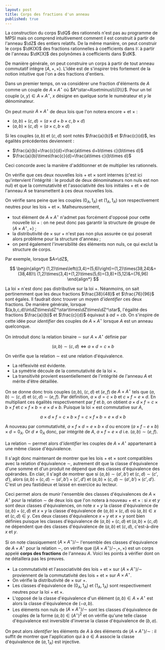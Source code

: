 ```yaml
---
layout: post
title: Corps des fractions d'un anneau
published: true
---
```


La construction du corps $\dQ$ des rationnels n'est pas au programme de MPSI mais on comprend intuitivement comment il est construit à partir de l'anneau $\dZ$ des entiers relatifs. De la même manière, on peut construir le corps $\dK(X)$ des fractions rationnelles à coefficients dans $\mathbb{K}$ à partir de l'anneau $\dK[X]$ des polynômes à coefficients dans $\dK$.

De manière générale, on peut construire un corps à partir de tout anneau commutatif intègre $(A,+,\times)$. L'idée est de s'inspirer très fortement de la notion intuitive que l'on a des fractions d'entiers.

Dans un premier temps, on va considérer une fraction d'éléments de $A$ comme un couple de $A\times A^\star$ où $A^\star=A\setminus\\{0\\}$. Pour un tel couple $(x,y)\in A\times A^\star$, $x$ désigne en quelque sorte le numérateur et $y$ le dénominateur.

On peut munir $A\times A^\star$ de deux lois que l'on notera encore $+$ et $\times$ :

* $(a,b)+(c,d)=(a\times d+b\times c,b\times d)$
* $(a,b)\times(c,d)=(a\times c,b\times d)$

Si les couples $(a,b)$ et $(c,d)$ sont notés $\frac{a}{b}$ et $\frac{c}{d}$, les égalités précédentes deviennent :

* $\frac{a}{b}+\frac{c}{d}=\frac{a\times d+b\times c}{b\times d}$
* $\frac{a}{b}\times\frac{c}{d}=\frac{a\times c}{b\times d}$

Ceci concorde avec la manière d'additionner et de multiplier les rationnels.

On vérifie que ces deux nouvelles lois $+$ et $\times$ sont internes (c'est ici qu'intervient l'intégrité : le produit de deux dénominateurs non nuls est non nul) et que la commutativité et l'associativité des lois initiales $+$ et $\times$ de l'anneau $A$ se transmettent à ces deux nouvelles lois.

On vérifie sans peine que les couples $(0_A,1_A)$ et $(1_A,1_A)$ son respectivement neutres pour les lois $+$ et $\times$. Malheureusement,

* tout élément de $A\times A^\star$ n'admet pas forcément d'opposé pour cette nouvelle loi $+$ : on ne peut donc pas garantir la structure de groupe de $(A\times A^\star,+)$ ;
* la distributivité de $\times$ sur $+$ n'est pas non plus assurée ce qui poserait alors problème pour la structure d'anneau ;
* on perd également l'inversibilité des éléments non nuls, ce qui exclut la structure de corps.

Par exemple, lorsque $A=\dZ$,

$$
\begin{align*}
(1,2)\times\left((3,4)+(5,6)\right)=(1,2)\times(38,24)&=(38,48)\\
(1,2)\times(3,4)+(1,2)\times(5,6)=(3,8)+(5,12)&=(76,96)
\end{align*}
$$

La loi $\times$ n'est donc pas distributive sur la loi $+$. Néanmoins, on sait pertinemment que les deux fractions $\frac{38}{48}$ et $\frac{76}{96}$ sont égales. Il faudrait donc trouver un moyen d'*identifier* ces deux fractions. De manière générale, lorsque $(a,b,c,d)\in\dZ\times\dZ^\star\times\dZ\times\dZ^\star$, l'égalité des fractions $\frac{a}{b}$ et $\frac{c}{d}$ équivaut à $ad=cb$. On s'inspire de cette idée pour *identifier* des couples de $A\times A^\star$ lorsque $A$ est un anneau quelconque.

On introduit donc la relation binaire $\sim$ sur $A\times A^\star$ définie par

$$
(a,b)\sim(c,d)\iff a\times d=c\times b
$$

On vérifie que la relation $\sim$ est une relation d'équivalence.

* La réflexivité est évidente.
* La symétrie découle de la commutativité de la loi $\times$.
* La transitivité provient essentiellement de l'intégrité de l'anneau $A$ et mérite d'être détaillée.

On se donne donc trois couples $(a,b)$, $(c,d)$ et $(e,f)$ de $A\times A^\star$ tels que $(a,b)\sim(c,d)$ et $(c,d)\sim(e,f)$. Par définition, $a\times d=c\times b$ et $c\times f=e\times d$. En multipliant ces égalités respectivement par $f$ et $b$, on obtient $a\times d\times f=c\times b\times f$ et $c\times f\times b=e\times d\times b$. Puisque la loi $\times$ est commutative sur $A$,

$$
a\times d\times f=c\times b\times f=c\times f\times b=e\times d\times b
$$

A nouveau par commutativité, $a\times f\times d=e\times b\times d$ ou encore $(a\times f-e\times b)\times d=0_A$. Or $d\neq 0_A$ donc, par intégrité de $A$, $a\times f=e\times d$ i.e. $(a,b)\sim(e,f)$.

La relation $\sim$ permet alors d'*identifier* les couples de $A\times A^\star$ appartenant à une même classe d'équivalence.

Il s'agit donc maintenant de montrer que les lois $+$ et $\times$ sont compatibles avec la relation d'équivalence $\sim$, autrement dit que la classe d'équivalence d'une somme et d'un produit ne dépend que des classes d'équivalence des opérandes. En clair, il s'agit de montrer que si $(a,b)\sim(a',b')$ et $(c,d)\sim(c',d')$, alors $(a,b)+(c,d)\sim(a',b')+(c',d')$ et $(a,b)\times(c,d)\sim(a',b')\times(c',d')$. C'est un peu fastidieux et laissé en exercice au lecteur.

Ceci permet alors de munir l'ensemble des classes d'équivalences de $A\times A^\star$ pour la relation $\sim$ de deux lois que l'on notera à nouveau $+$ et $\times$ : si $x$ et $y$ sont deux classes d'équivalences, on note $x+y$ la classe d'équivalence de $(a,b)+(c,d)$ et $x\times y$ la classe d'équivalence de $(a,b)\times(c,d)$ où $(a,b)\in x$ et $(c,d)\in y$. Ces deux classes d'équivalence $x+y$ et $x\times y$ sont bien définies puisque les classes d'équivalence de $(a,b)+(c,d)$ et $(a,b)\times(c,d)$ ne dépendent que des classes d'équivalence de $(a,b)$ et $(c,d)$, c'est-à-dire $x$ et $y$.

Si on note classiquement $(A\times A^\star)/\sim$ l'ensemble des classes d'équivalence de $A\times A^\star$ pour la relation $\sim$, on vérifie que $((A\times A^\star)/\sim,+,\times)$ est un corps appelé **corps des fractions** de l'anneau $A$. Voici les points à vérifier dont on ne détaillera pas les preuves.

* La commutativité et l'associativité des lois $+$ et $\times$ sur $(A\times A^\star)/\sim$ proviennent de la commutativité des lois $+$ et $\times$ sur $A\times A^\star$.
* On vérifie la distributivité de $\times$ sur $+$.
* Les classes d'équivalence de $(0_A,1_A)$ et $(1_A,1_A)$ sont respectivement neutres pour la loi $+$ et $\times$.
* L'opposé de la classe d'équivalence d'un élément $(a,b)\in A\times A^\star$ est alors la classe d'équivalence de $(-a,b)$.
* Les éléments non nuls de $(A\times A^\star)/\sim$ sont les classes d'équivalence de couples de la forme $(a,b)\in(A^\star)^2$ et on vérifie qu'une telle classe d'équivalence est inversible d'inverse la classe d'équivalence de $(b,a)$.

On peut alors *identifier* les éléments de $A$ à des éléments de $(A\times A^\star)/\sim$ : il suffit de montrer que l'application qui à $a\in A$ associe la classe d'équivalence de $(a,1_A)$ est injective.

